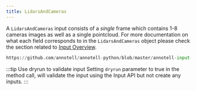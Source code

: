 ```yaml
---
title: LidarsAndCameras
---
```


A `LidarsAndCameras` input consists of a *single* frame which contains 1-8 cameras images as well as a single pointcloud. For more documentation on what each field corresponds to in the `LidarsAndCameras` object please check the section related to [Input Overview](/docs/input-api/overview).


```python reference
https://github.com/annotell/annotell-python/blob/master/annotell-input-api/examples/lidars_and_cameras.py
```

:::tip Use dryrun to validate input
Setting `dryrun` parameter to true in the method call, will validate the input using the Input API but not create any inputs.
:::